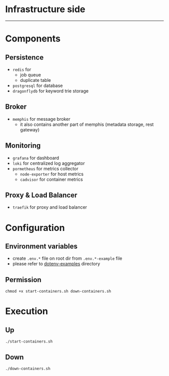 # Infrastructure side

---

# Components

## Persistence

- `redis` for
  - job queue
  - duplicate table
- `postgresql` for database
- `dragonflydb` for keyword trie storage

## Broker

- `memphis` for message broker
  - it also contains another part of memphis (metadata storage, rest gateway)

## Monitoring
- `grafana` for dashboard
- `loki` for centralized log aggregator
- `pormetheus` for metrics collector
  - `node-exporter` for host metrics
  - `cadvisor` for container metrics

## Proxy & Load Balancer
- `traefik` for proxy and load balancer 

# Configuration

## Environment variables
- create `.env.*` file on root dir from `.env.*-example` file 
- please refer to [dotenv-examples](/dotenv-examples) directory

## Permission
```shell
chmod +x start-containers.sh down-containers.sh
```

# Execution

## Up

```shell
./start-containers.sh
```

## Down

```shell
./down-containers.sh
```

